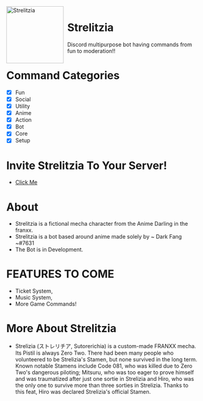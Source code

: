 <img width="150" height="150" align="left" style="float: left; margin: 0 10px 0 0;" alt="Strelitzia" src="https://static.wikia.nocookie.net/darling-in-the-franxx/images/6/65/HappyRed.png/revision/latest/zoom-crop/width/720/height/720?cb=20180421210141"> 



# Strelitzia
Discord multipurpose bot having commands from fun to moderation!!
# Command Categories
- [x] Fun
- [x] Social
- [x] Utility
- [x] Anime
- [x] Action 
- [x] Bot
- [x] Core
- [x] Setup

# Invite Strelitzia To Your Server!
- [Click Me](https://discord.com/api/oauth2/authorize?client_id=801323841288404992&permissions=8&scope=bot)

# About
- Strelitzia is a fictional mecha character from the Anime Darling in the franxx.
- Strelitzia is a bot based around anime made solely by ~ Dark Fang ~#7631
- The Bot is in Development.

# FEATURES TO COME
- Ticket System,
- Music System,
- More Game Commands!

# More About Strelitzia
- Strelizia (ストレリチア, Sutorerichia) is a custom-made FRANXX mecha. Its Pistil is always Zero Two. There had been many people who volunteered to be Strelizia's Stamen, but none survived in the long term. Known notable Stamens include Code 081, who was killed due to Zero Two's dangerous piloting; Mitsuru, who was too eager to prove himself and was traumatized after just one sortie in Strelizia and Hiro, who was the only one to survive more than three sorties in Strelizia. Thanks to this feat, Hiro was declared Strelizia's official Stamen.

